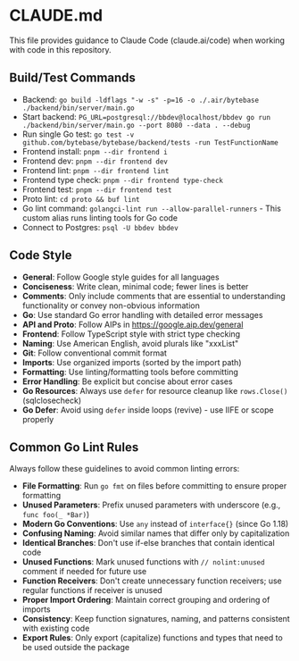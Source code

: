 # CLAUDE.md

This file provides guidance to Claude Code (claude.ai/code) when working with code in this repository.

## Build/Test Commands
- Backend: `go build -ldflags "-w -s" -p=16 -o ./.air/bytebase ./backend/bin/server/main.go`
- Start backend: `PG_URL=postgresql://bbdev@localhost/bbdev go run ./backend/bin/server/main.go --port 8080 --data . --debug`
- Run single Go test: `go test -v github.com/bytebase/bytebase/backend/tests -run TestFunctionName`
- Frontend install: `pnpm --dir frontend i`
- Frontend dev: `pnpm --dir frontend dev`
- Frontend lint: `pnpm --dir frontend lint`
- Frontend type check: `pnpm --dir frontend type-check`
- Frontend test: `pnpm --dir frontend test`
- Proto lint: `cd proto && buf lint`
- Go lint command: `golangci-lint run --allow-parallel-runners` - This custom alias runs linting tools for Go code
- Connect to Postgres: `psql -U bbdev bbdev`

## Code Style
- **General**: Follow Google style guides for all languages
- **Conciseness**: Write clean, minimal code; fewer lines is better
- **Comments**: Only include comments that are essential to understanding functionality or convey non-obvious information
- **Go**: Use standard Go error handling with detailed error messages
- **API and Proto**: Follow AIPs in https://google.aip.dev/general
- **Frontend**: Follow TypeScript style with strict type checking
- **Naming**: Use American English, avoid plurals like "xxxList"
- **Git**: Follow conventional commit format
- **Imports**: Use organized imports (sorted by the import path)
- **Formatting**: Use linting/formatting tools before committing
- **Error Handling**: Be explicit but concise about error cases
- **Go Resources**: Always use `defer` for resource cleanup like `rows.Close()` (sqlclosecheck)
- **Go Defer**: Avoid using `defer` inside loops (revive) - use IIFE or scope properly

## Common Go Lint Rules
Always follow these guidelines to avoid common linting errors:

- **File Formatting**: Run `go fmt` on files before committing to ensure proper formatting
- **Unused Parameters**: Prefix unused parameters with underscore (e.g., `func foo(_ *Bar)`)
- **Modern Go Conventions**: Use `any` instead of `interface{}` (since Go 1.18)
- **Confusing Naming**: Avoid similar names that differ only by capitalization
- **Identical Branches**: Don't use if-else branches that contain identical code
- **Unused Functions**: Mark unused functions with `// nolint:unused` comment if needed for future use
- **Function Receivers**: Don't create unnecessary function receivers; use regular functions if receiver is unused
- **Proper Import Ordering**: Maintain correct grouping and ordering of imports
- **Consistency**: Keep function signatures, naming, and patterns consistent with existing code
- **Export Rules**: Only export (capitalize) functions and types that need to be used outside the package